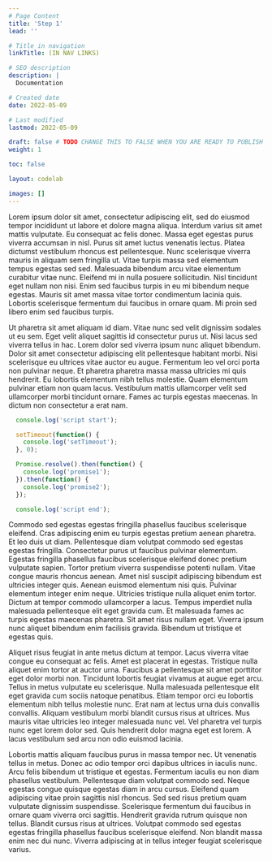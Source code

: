 ```yaml
---
# Page Content
title: 'Step 1'
lead: ''

# Title in navigation
linkTitle: (IN NAV LINKS)

# SEO description
description: |
  Documentation

# Created date
date: 2022-05-09

# Last modified
lastmod: 2022-05-09

draft: false # TODO CHANGE THIS TO FALSE WHEN YOU ARE READY TO PUBLISH THE PAGE
weight: 1

toc: false

layout: codelab

images: []
---
```



Lorem ipsum dolor sit amet, consectetur adipiscing elit, sed do eiusmod tempor incididunt ut labore et dolore magna aliqua. Interdum varius sit amet mattis vulputate. Eu consequat ac felis donec. Massa eget egestas purus viverra accumsan in nisl. Purus sit amet luctus venenatis lectus. Platea dictumst vestibulum rhoncus est pellentesque. Nunc scelerisque viverra mauris in aliquam sem fringilla ut. Vitae turpis massa sed elementum tempus egestas sed sed. Malesuada bibendum arcu vitae elementum curabitur vitae nunc. Eleifend mi in nulla posuere sollicitudin. Nisl tincidunt eget nullam non nisi. Enim sed faucibus turpis in eu mi bibendum neque egestas. Mauris sit amet massa vitae tortor condimentum lacinia quis. Lobortis scelerisque fermentum dui faucibus in ornare quam. Mi proin sed libero enim sed faucibus turpis.

Ut pharetra sit amet aliquam id diam. Vitae nunc sed velit dignissim sodales ut eu sem. Eget velit aliquet sagittis id consectetur purus ut. Nisi lacus sed viverra tellus in hac. Lorem dolor sed viverra ipsum nunc aliquet bibendum. Dolor sit amet consectetur adipiscing elit pellentesque habitant morbi. Nisi scelerisque eu ultrices vitae auctor eu augue. Fermentum leo vel orci porta non pulvinar neque. Et pharetra pharetra massa massa ultricies mi quis hendrerit. Eu lobortis elementum nibh tellus molestie. Quam elementum pulvinar etiam non quam lacus. Vestibulum mattis ullamcorper velit sed ullamcorper morbi tincidunt ornare. Fames ac turpis egestas maecenas. In dictum non consectetur a erat nam.

```js
  console.log('script start');

  setTimeout(function() {
    console.log('setTimeout');
  }, 0);

  Promise.resolve().then(function() {
    console.log('promise1');
  }).then(function() {
    console.log('promise2');
  });

  console.log('script end');
```

Commodo sed egestas egestas fringilla phasellus faucibus scelerisque eleifend. Cras adipiscing enim eu turpis egestas pretium aenean pharetra. Et leo duis ut diam. Pellentesque diam volutpat commodo sed egestas egestas fringilla. Consectetur purus ut faucibus pulvinar elementum. Egestas fringilla phasellus faucibus scelerisque eleifend donec pretium vulputate sapien. Tortor pretium viverra suspendisse potenti nullam. Vitae congue mauris rhoncus aenean. Amet nisl suscipit adipiscing bibendum est ultricies integer quis. Aenean euismod elementum nisi quis. Pulvinar elementum integer enim neque. Ultricies tristique nulla aliquet enim tortor. Dictum at tempor commodo ullamcorper a lacus. Tempus imperdiet nulla malesuada pellentesque elit eget gravida cum. Et malesuada fames ac turpis egestas maecenas pharetra. Sit amet risus nullam eget. Viverra ipsum nunc aliquet bibendum enim facilisis gravida. Bibendum ut tristique et egestas quis.

Aliquet risus feugiat in ante metus dictum at tempor. Lacus viverra vitae congue eu consequat ac felis. Amet est placerat in egestas. Tristique nulla aliquet enim tortor at auctor urna. Faucibus a pellentesque sit amet porttitor eget dolor morbi non. Tincidunt lobortis feugiat vivamus at augue eget arcu. Tellus in metus vulputate eu scelerisque. Nulla malesuada pellentesque elit eget gravida cum sociis natoque penatibus. Etiam tempor orci eu lobortis elementum nibh tellus molestie nunc. Erat nam at lectus urna duis convallis convallis. Aliquam vestibulum morbi blandit cursus risus at ultrices. Mus mauris vitae ultricies leo integer malesuada nunc vel. Vel pharetra vel turpis nunc eget lorem dolor sed. Quis hendrerit dolor magna eget est lorem. A lacus vestibulum sed arcu non odio euismod lacinia.

Lobortis mattis aliquam faucibus purus in massa tempor nec. Ut venenatis tellus in metus. Donec ac odio tempor orci dapibus ultrices in iaculis nunc. Arcu felis bibendum ut tristique et egestas. Fermentum iaculis eu non diam phasellus vestibulum. Pellentesque diam volutpat commodo sed. Neque egestas congue quisque egestas diam in arcu cursus. Eleifend quam adipiscing vitae proin sagittis nisl rhoncus. Sed sed risus pretium quam vulputate dignissim suspendisse. Scelerisque fermentum dui faucibus in ornare quam viverra orci sagittis. Hendrerit gravida rutrum quisque non tellus. Blandit cursus risus at ultrices. Volutpat commodo sed egestas egestas fringilla phasellus faucibus scelerisque eleifend. Non blandit massa enim nec dui nunc. Viverra adipiscing at in tellus integer feugiat scelerisque varius.
